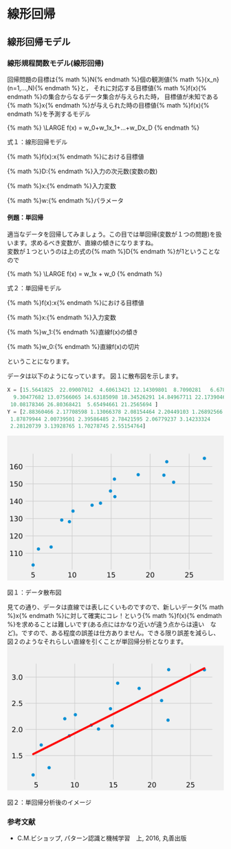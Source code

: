 # 線形回帰
## 線形回帰モデル
### 線形規程関数モデル(線形回帰)
回帰問題の目標は{% math %}N{% endmath %}個の観測値{% math %}\{x_n\}(n=1,...,N){% endmath %}と， それに対応する目標値{% math %}f(x){% endmath %}の集合からなるデータ集合が与えられた時， 目標値が未知である{% math %}x{% endmath %}が与えられた時の目標値{% math %}f(x){% endmath %}を予測するモデル

{% math %}
\LARGE f(x) = w_0+w_1x_1+...+w_Dx_D
{% endmath %}
<div class="align-center">
    <p>式１：線形回帰モデル</p>
    <p>{% math %}f(x):x{% endmath %}における目標値</p>
    <p>{% math %}D:{% endmath %}入力の次元数(変数の数)</p>
    <p>{% math %}x:{% endmath %}入力変数</p>
    <p>{% math %}w:{% endmath %}パラメータ</p>
</div>

#### 例題：単回帰
適当なデータを回帰してみましょう。この目では単回帰(変数が１つの問題)を扱います。求めるべき変数が、直線の傾きになりますね。  
変数が１つというのは上の式の{% math %}D{% endmath %}が1ということなので

{% math %}
\LARGE f(x) = w_1x + w_0
{% endmath %}
<div class="align-center">
    <p>式２：単回帰モデル</p>
    <p>{% math %}f(x):x{% endmath %}における目標値</p>
    <p>{% math %}x:{% endmath %}入力変数</p>
    <p>{% math %}w_1:{% endmath %}直線f(x)の傾き</p>
    <p>{% math %}w_0:{% endmath %}直線f(x)の切片</p>
</div>

ということになります。  

データは以下のようになっています。
図１に散布図を示します。
```python
X = [15.5641825  22.09007012  4.60613421 12.14309801  8.7090281   6.67849749
  9.30477682 13.07566065 14.63185098 18.34526291 14.84967711 22.17390462
 10.08178346 26.80368421  5.65494661 21.2565694 ]
Y = [2.88360466 2.17708598 1.13066378 2.08154464 2.20449103 1.26892566
 1.87879944 2.00739501 2.39586485 2.78421595 2.06779237 3.14233324
 2.28120739 3.13928765 1.70278745 2.55154764]
```

<div class="align-center">
    <img src='../assets/algorithm/linear_regression_00.svg' class="full-width-img">
    <p class="figure-disc">図１：データ散布図</p>
</div>
見ての通り、データは直線では表しにくいものですので、新しいデータ{% math %}x{% endmath %}に対して確実にコレ！という{% math %}f(x){% endmath %}を求めることは難しいです(ある点にはかなり近いが違う点からは遠い　など)。ですので、ある程度の誤差は仕方ありません。できる限り誤差を減らし、図２のようなそれらしい直線を引くことが単回帰分析となります。
<div class="align-center">
    <img src='../assets/algorithm/linear_regression_01.svg' class="full-width-img">
    <p class="figure-disc">図２：単回帰分析後のイメージ</p>
</div>

### 参考文献
- C.M.ビショップ, パターン認識と機械学習　上, 2016, 丸善出版

